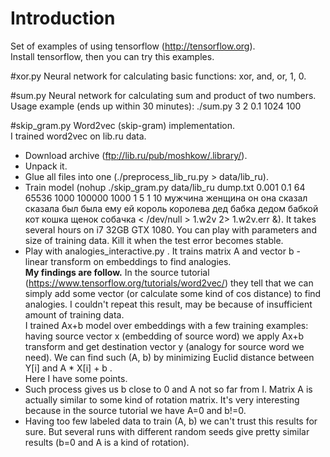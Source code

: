 # Introduction

Set of examples of using tensorflow (http://tensorflow.org).<br>
Install tensorflow, then you can try this examples.


#xor.py
 Neural network for calculating basic functions: xor, and, or, 1, 0.


#sum.py
 Neural network for calculating sum and product of two numbers.<br>
 Usage example (ends up within 30 minutes): ./sum.py 3 2 0.1 1024 100


#skip_gram.py
 Word2vec (skip-gram) implementation.<br>
 I trained word2vec on lib.ru data.<br>
  - Download archive (ftp://lib.ru/pub/moshkow/.library/).
  - Unpack it.
  - Glue all files into one (./preprocess_lib_ru.py > data/lib_ru).
  - Train model (nohup ./skip_gram.py data/lib_ru dump.txt 0.001 0.1 64 65536 1000 100000 1000 1 5 1 10 мужчина женщина он она сказал сказала был была ему ей король королева дед бабка дедом бабкой кот кошка щенок собачка < /dev/null > 1.w2v 2> 1.w2v.err &). It takes several hours on i7 32GB GTX 1080. You can play with parameters and size of training data. Kill it when the test error becomes stable.
  - Play with analogies_interactive.py . It trains matrix A and vector b - linear transform on embeddings to find analogies.<br>
 <b>My findings are follow.</b> In the source tutorial (https://www.tensorflow.org/tutorials/word2vec/) they tell that we can simply add some vector (or calculate some kind of cos distance) to find analogies. I couldn't repeat this result, may be because of insufficient amount of training data.<br>
 I trained Ax+b model over embeddings with a few training examples: having source vector x (embedding of source word) we apply Ax+b transform and get destination vector y (analogy for source word we need). We can find such (A, b) by minimizing Euclid distance between Y[i] and A * X[i] + b .<br>
 Here I have some points.<br>
  - Such process gives us b close to 0 and A not so far from I. Matrix A is actually similar to some kind of rotation matrix. It's very interesting because in the source tutorial we have A=0 and b!=0.
  - Having too few labeled data to train (A, b) we can't trust this results for sure. But several runs with different random seeds give pretty similar results (b=0 and A is a kind of rotation).

